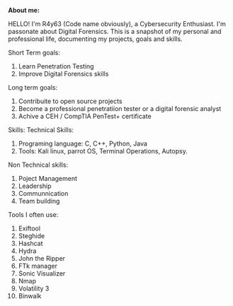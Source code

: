 **About me:**

HELLO! I'm R4y63 (Code name obviously), a Cybersecurity Enthusiast. I'm passonate about Digital Forensics. This is a snapshot of my personal and professional life,
documenting my projects, goals and skills. 


Short Term goals: 
1. Learn Penetration Testing
2. Improve Digital Forensics skills

Long term goals:
1. Contribuite to open source projects
2. Become a professional penetratiion tester or a digital forensic analyst
3. Achive a CEH / CompTIA PenTest+ certificate

Skills:
Technical Skills: 
1. Programing language: C, C++, Python, Java
2. Tools: Kali linux, parrot OS, Terminal Operations, Autopsy.

Non Technical skills:
1. Poject Management
2. Leadership
3. Communnication
4. Team building

Tools I often use:
1. Exiftool
2. Steghide
3. Hashcat
4. Hydra
5. John the Ripper
6. FTk manager
7. Sonic Visualizer
8. Nmap
9. Volatility 3
10. Binwalk
